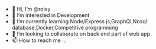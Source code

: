 - 👋 Hi, I’m @roixy
- 👀 I’m interested in Development
- 🌱 I’m currently learning Node/Express js,GraphQl,Nosql database,Docker,Competitive programming
- 💞️ I’m looking to collaborate on back end part of web app
- 📫 How to reach me ...

<!---
rixyo/rixyo is a ✨ special ✨ repository because its `README.md` (this file) appears on your GitHub profile.
You can click the Preview link to take a look at your changes.
--->
